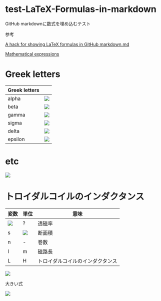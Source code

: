 # test-LaTeX-Formulas-in-markdown

GitHub markdownに数式を埋め込むテスト

参考

[A hack for showing LaTeX formulas in GitHub markdown.md](https://gist.github.com/a-rodin/fef3f543412d6e1ec5b6cf55bf197d7b)

[Mathematical expressions](https://www.overleaf.com/learn/latex/mathematical_expressions)

# Greek letters

|Greek letters| |
|---|---|
|alpha |<img src="https://render.githubusercontent.com/render/math?math=\alpha">|
|beta  |<img src="https://render.githubusercontent.com/render/math?math=\beta"> |
|gamma |<img src="https://render.githubusercontent.com/render/math?math=\gamma">|
|sigma |<img src="https://render.githubusercontent.com/render/math?math=\sigma">|
|delta |<img src="https://render.githubusercontent.com/render/math?math=\delta">|
|epsilon|<img src="https://render.githubusercontent.com/render/math?math=\epsilon">|

# etc

<img src="https://render.githubusercontent.com/render/math?math=\large e^{i \pi} = -1">

# トロイダルコイルのインダクタンス

|変数|単位| 意味 |
|---|---|---|
|<img src="https://render.githubusercontent.com/render/math?math=\mu">|?|透磁率|
|s |<img src="https://render.githubusercontent.com/render/math?math=m^2">| 断面積|
|n |-| 巻数|
|l |m| 磁路長|
|L |H|トロイダルコイルのインダクタンス|

<img src="https://render.githubusercontent.com/render/math?math=\LARGE L= \frac{ \mu s n^2 }{ l}">

大きい式

<img src="https://render.githubusercontent.com/render/math?math=\Huge L= \frac{ \mu s n^2 }{ l}">


